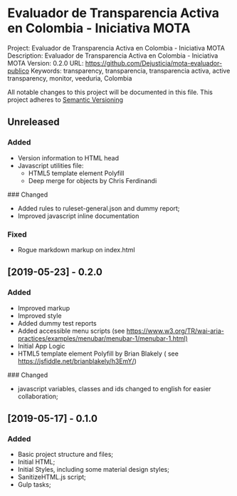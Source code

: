 # Evaluador de Transparencia Activa en Colombia - Iniciativa MOTA

Project: Evaluador de Transparencia Activa en Colombia - Iniciativa MOTA
Description: Evaluador de Transparencia Activa en Colombia - Iniciativa MOTA
Version: 0.2.0
URL: https://github.com/Dejusticia/mota-evaluador-publico
Keywords: transparency, transparencia, transparencia activa, active transparency, monitor, veeduria, Colombia

All notable changes to this project will be documented in this file.
This project adheres to [Semantic Versioning](http://semver.org/)

## Unreleased

### Added
- Version information to HTML head
- Javascript utilities file:
  - HTML5 template element Polyfill
  - Deep merge for objects by Chris Ferdinandi

### Changed
- Added rules to ruleset-general.json and dummy report;
- Improved javascript inline documentation

### Fixed
- Rogue markdown markup on index.html

## [2019-05-23] - 0.2.0

### Added
- Improved markup
- Improved style
- Added dummy test reports
- Added accessible menu scripts (see <https://www.w3.org/TR/wai-aria-practices/examples/menubar/menubar-1/menubar-1.html)>
- Initial App Logic
- HTML5 template element Polyfill by Brian Blakely ( see <https://jsfiddle.net/brianblakely/h3EmY/>)

### Changed
- javascript variables, classes and ids changed to english for easier collaboration;

## [2019-05-17] - 0.1.0

### Added
- Basic project structure and files;
- Initial HTML;
- Initial Styles, including some material design styles;
- SanitizeHTML.js script;
- Gulp tasks;
